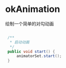 # okAnimation

绘制一个简单的对勾动画

```java

 /**
  * 启动动画
  */
 public void start() {
     animatorSet.start();
 }
 
```
